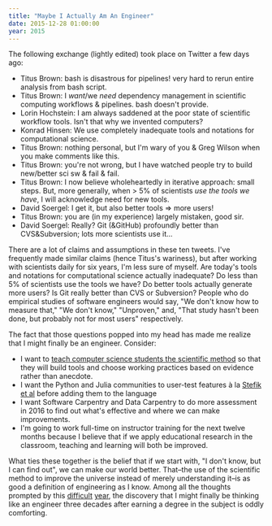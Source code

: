 ```yaml
---
title: "Maybe I Actually Am An Engineer"
date: 2015-12-28 01:00:00
year: 2015
---
```

<p>
  The following exchange (lightly edited) took place on Twitter
  a few days ago:
</p>
<ul>
  <li>Titus Brown: bash is disastrous for pipelines! very hard to rerun entire analysis from bash script.</li>
  <li>Titus Brown: I <em>want</em>/we <em>need</em> dependency management in scientific computing workflows &amp; pipelines. bash doesn't provide.</li>
  <li>Lorin Hochstein: I am always saddened at the poor state of scientific workflow tools. Isn't that why we invented computers?</li>
  <li>Konrad Hinsen: We use completely inadequate tools and notations for computational science.</li>
  <li>Titus Brown: nothing personal, but I'm wary of you &amp; Greg Wilson when you make comments like this.</li>
  <li>Titus Brown: you're not wrong, but I have watched people try to build new/better sci sw &amp; fail &amp; fail.</li>
  <li>Titus Brown: I now believe wholeheartedly in iterative approach: small steps. But, more generally, when &gt; 5% of scientists <em>use the tools we have</em>, I will acknowledge need for new tools.</li>
  <li>David Soergel: I get it, but also better tools &rArr; more users!</li>
  <li>Titus Brown: you are (in my experience) largely mistaken, good sir.</li>
  <li>David Soergel: Really? Git (&amp;GitHub) profoundly better than CVS&amp;Subversion; lots more scientists use it…</li>
</ul>
<p>
  There are a lot of claims and assumptions in these ten tweets.
  I've frequently made similar claims (hence Titus's wariness),
  but after working with scientists daily for six years,
  I'm less sure of myself.
  Are today's tools and notations for computational science actually inadequate?
  Do less than 5% of scientists use the tools we have?
  Do better tools actually generate more users?
  Is Git really better than CVS or Subversion?
  People who do empirical studies of software engineers would say,
  "We don't know how to measure that,"
  "We don't know,"
  "Unproven,"
  and, "That study hasn't been done, but probably not for most users" respectively.
</p>
<p>
  The fact that those questions popped into my head
  has made me realize that I might finally be an engineer.
  Consider:
</p>
<ul>
  <li>
    I want to
    <a href="{{'/2014/10/02/a-better-software-engineering-course/' | relative_url}}">teach computer science students the scientific method</a>
    so that they will build tools and choose working practices based on evidence rather than anecdote.
  </li>
  <li>
    I want the Python and Julia communities to user-test features
    &agrave; la <a href="http://neverworkintheory.org/2014/01/29/stefik-siebert-syntax.html">Stefik et al</a>
    before adding them to the language
  </li>
  <li>
    I want Software Carpentry and Data Carpentry to do more assessment
    in 2016 to find out what's effective and where we can make improvements.
  </li>
  <li>
    I'm going to work full-time on instructor training
    for the next twelve months
    because I believe that if we apply educational research in the classroom,
    teaching and learning will both be improved.
  </li>
</ul>
<p>
  What ties these together is the belief that if we start with,
  "I don't know, but I can find out",
  we can make our world better.
  That–the use of the scientific method to improve the universe instead of merely understanding it–is
  as good a definition of engineering as I know.
  Among all the thoughts prompted by this
  <a href="{{'/2015/09/22/dad/' | relative_url}}">difficult</a>
  <a href="{{'/2015/11/09/daddy-why-dont-you-ever-laugh/' | relative_url}}">year</a>,
  the discovery that I might finally be thinking like an engineer
  three decades after earning a degree in the subject
  is oddly comforting.
</p>
